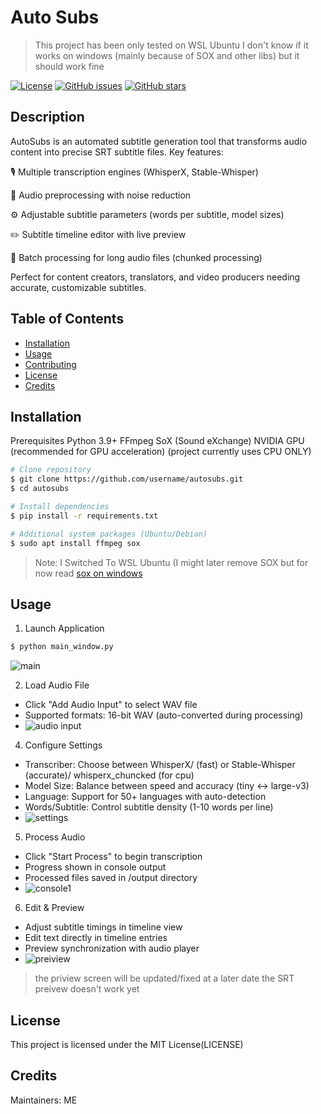 # Auto Subs
> This project has been only tested on WSL Ubuntu
> I don't know if it works on windows (mainly because of SOX and other libs)
> but it should work fine

[![License](https://img.shields.io/badge/License-MIT-blue.svg)](LICENSE)
[![GitHub issues](https://img.shields.io/github/issues/HasanIhsan/AutoSub)](https://github.com/HasanIhsan/AutoSub/issues)
[![GitHub stars](https://img.shields.io/github/stars/HasanIhsan/AutoSub)](https://github.com/HasanIhsan/AutoSub/stargazers)

## Description

AutoSubs is an automated subtitle generation tool that transforms audio content into precise SRT subtitle files. Key features:

🎙️ Multiple transcription engines (WhisperX, Stable-Whisper)

🔧 Audio preprocessing with noise reduction

⚙️ Adjustable subtitle parameters (words per subtitle, model sizes)

✏️ Subtitle timeline editor with live preview

🚀 Batch processing for long audio files (chunked processing)

Perfect for content creators, translators, and video producers needing accurate, customizable subtitles.

## Table of Contents

- [Installation](#installation)
- [Usage](#usage)
- [Contributing](#contributing)
- [License](#license)
- [Credits](#credits)

## Installation

Prerequisites
Python 3.9+
FFmpeg
SoX (Sound eXchange)
NVIDIA GPU (recommended for GPU acceleration) (project currently uses CPU ONLY)

```bash
# Clone repository
$ git clone https://github.com/username/autosubs.git
$ cd autosubs

# Install dependencies
$ pip install -r requirements.txt

# Additional system packages (Ubuntu/Debian)
$ sudo apt install ffmpeg sox
```
> Note: I Switched To WSL Ubuntu (I might later remove SOX but for now read [sox on windows](https://stackoverflow.com/questions/17667491/how-to-use-sox-in-windows)

## Usage
1. Launch Application

```bash
$ python main_window.py
```
![main](https://github.com/user-attachments/assets/e447fb88-e34e-4873-9ba4-8fb7a4967daa)

2. Load Audio File
- Click "Add Audio Input" to select WAV file
- Supported formats: 16-bit WAV (auto-converted during processing)
- ![audio input](https://github.com/user-attachments/assets/c43b1398-e6e9-4b06-9be2-6b3f2c1d3350)

4. Configure Settings
- Transcriber: Choose between WhisperX/ (fast) or Stable-Whisper (accurate)/ whisperx_chuncked (for cpu)
- Model Size: Balance between speed and accuracy (tiny <-> large-v3)
- Language: Support for 50+ languages with auto-detection
- Words/Subtitle: Control subtitle density (1-10 words per line)
- ![settings](https://github.com/user-attachments/assets/023c490e-0a75-477d-9b43-b3b031cfae68)

5. Process Audio
- Click "Start Process" to begin transcription
- Progress shown in console output
- Processed files saved in /output directory
- ![console1](https://github.com/user-attachments/assets/a8307ea7-6318-4e87-a5a8-c0d069a689c0)

6. Edit & Preview
- Adjust subtitle timings in timeline view
- Edit text directly in timeline entries
- Preview synchronization with audio player
- ![preiview](https://github.com/user-attachments/assets/a6983be6-50e8-4371-bc2e-95238ad08135)
> the priview screen will be updated/fixed at a later date
> the SRT preivew doesn't work yet


## License
This project is licensed under the MIT License(LICENSE) 

## Credits
Maintainers: ME

